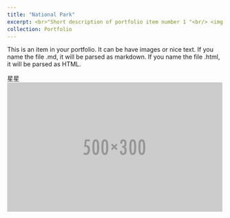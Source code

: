 ```yaml
---
title: "National Park"
excerpt: <br>"Short description of portfolio item number 1 "<br/> <img src='/images/500x300.png'>
collection: Portfolio
---
```


This is an item in your portfolio. It can be have images or nice text. If you name the file .md, it will be parsed as markdown. If you name the file .html, it will be parsed as HTML. 

星星
<img src='/images/500x300.png'>
